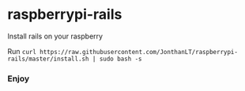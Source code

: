 # raspberrypi-rails
Install rails on your raspberry

Run `curl https://raw.githubusercontent.com/JonthanLT/raspberrypi-rails/master/install.sh | sudo bash -s`

### Enjoy
